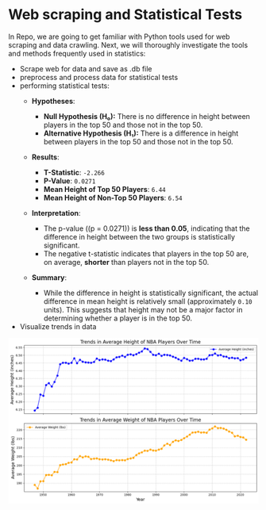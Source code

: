 # Web scraping and Statistical Tests
In Repo, we are going to get familiar with Python tools used for web scraping and data crawling. Next, we will thoroughly investigate the tools and methods frequently used in statistics:

- Scrape web for data and save as .db file
- preprocess and process data for statistical tests
- performing statistical tests:
  - **Hypotheses**:
     - **Null Hypothesis (H₀):** There is no difference in height between players in the top 50 and those not in the top 50.
     - **Alternative Hypothesis (H₁):** There is a difference in height between players in the top 50 and those not in the top 50.

  - **Results**:
     - **T-Statistic**: `-2.266`
     - **P-Value**: `0.0271`
     - **Mean Height of Top 50 Players**: `6.44`
     - **Mean Height of Non-Top 50 Players**: `6.54`

  - **Interpretation**:
     - The p-value (\(p = 0.0271\)) is **less than 0.05**, indicating that the difference in height between the two groups is statistically significant.
     - The negative t-statistic indicates that players in the top 50 are, on average, **shorter** than players not in the top 50.

  - **Summary**:
     - While the difference in height is statistically significant, the actual difference in mean height is relatively small (approximately `0.10` units). This suggests that height may not be a major factor in determining whether a player is in the top 50.
- Visualize trends in data
<p align="center">
    <img src="1.png" alt="Descriptive Alt Text" class="fit-width-image">
</p>

